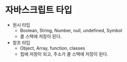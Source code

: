 # 자바스크립트 타입
- 원시 타입
    - Boolean, String, Number, null, undefined, Symbol
    - 콜 스택에 저장이 된다.
- 참조 타입
    - Object, Array, function, classes
    - 힙에 저장이 되고, 주소가 콜 스택에 저장이 된다.





